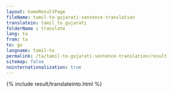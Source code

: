 ```yaml
---
layout: homeResultPage
fileName: tamil-to-gujarati-sentence-translation
translatein: tamil_to_gujarati
folderName : translate
lang: ta
from: ta
to: gu
langname: tamil-to
permalink: /ta/tamil-to-gujarati-sentence-translation/result
sitemap: false
nointernationalization: true
---
```

{% include result/translateinto.html %}

<script src="/js/result/translation.js" data-foldername="{{page.folderName}}" data-lang="{{page.lang}}"></script>
